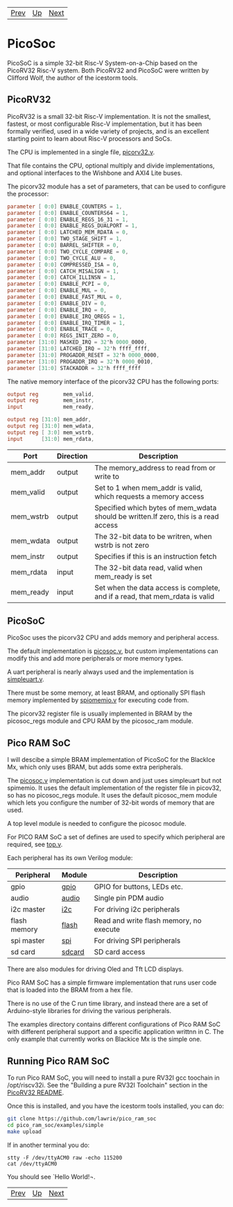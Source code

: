 |                        |                        |                        |
|------------------------|------------------------|------------------------|
|[Prev](../RetroComputing/RetroComputing.html)|[Up](..) |[Next](../Sensors/Sensors.html)|

# PicoSoc

PicoSoC is a simple 32-bit Risc-V  System-on-a-Chip based on the PicoRV32 Risc-V system. Both PicoRV32 and PicoSoC were written by Clifford Wolf, the author of the icestorm tools.

## PicoRV32

PicoRV32 is a small 32-bit Risc-V implementation. It is not the smallest, fastest, or most configurable Risc-V implementation, but it has been formally verified, used in a wide variety of projects,  and is an excellent starting point to learn about Risc-V processors and SoCs.

The CPU is implemented in a single file, [picorv32.v](https://github.com/cliffordwolf/picorv32/blob/master/picorv32.v).

That file contains the CPU, optional multiply and divide implementations, and optional interfaces to the Wishbone and AXI4 Lite buses.

The picorv32 module has a set of parameters, that can be used to configure the processor:

```verilog
parameter [ 0:0] ENABLE_COUNTERS = 1,
parameter [ 0:0] ENABLE_COUNTERS64 = 1,
parameter [ 0:0] ENABLE_REGS_16_31 = 1,
parameter [ 0:0] ENABLE_REGS_DUALPORT = 1,
parameter [ 0:0] LATCHED_MEM_RDATA = 0,
parameter [ 0:0] TWO_STAGE_SHIFT = 1,
parameter [ 0:0] BARREL_SHIFTER = 0,
parameter [ 0:0] TWO_CYCLE_COMPARE = 0,
parameter [ 0:0] TWO_CYCLE_ALU = 0,
parameter [ 0:0] COMPRESSED_ISA = 0,
parameter [ 0:0] CATCH_MISALIGN = 1,
parameter [ 0:0] CATCH_ILLINSN = 1,
parameter [ 0:0] ENABLE_PCPI = 0,
parameter [ 0:0] ENABLE_MUL = 0,
parameter [ 0:0] ENABLE_FAST_MUL = 0,
parameter [ 0:0] ENABLE_DIV = 0,
parameter [ 0:0] ENABLE_IRQ = 0,
parameter [ 0:0] ENABLE_IRQ_QREGS = 1,
parameter [ 0:0] ENABLE_IRQ_TIMER = 1,
parameter [ 0:0] ENABLE_TRACE = 0,
parameter [ 0:0] REGS_INIT_ZERO = 0,
parameter [31:0] MASKED_IRQ = 32'h 0000_0000,
parameter [31:0] LATCHED_IRQ = 32'h ffff_ffff,
parameter [31:0] PROGADDR_RESET = 32'h 0000_0000,
parameter [31:0] PROGADDR_IRQ = 32'h 0000_0010,
parameter [31:0] STACKADDR = 32'h ffff_ffff
```
  
The native memory interface of the picorv32 CPU has the following ports:
  
```verilog
output reg        mem_valid,
output reg        mem_instr,
input             mem_ready,

output reg [31:0] mem_addr,
output reg [31:0] mem_wdata,
output reg [ 3:0] mem_wstrb,
input      [31:0] mem_rdata,
```
  
| Port | Direction | Description |
|------|-----------|------------ |
|mem_addr|output| The memory_address to read from or write to|
|mem_valid|output| Set to 1 when mem_addr is valid, which requests a memory access|
|mem_wstrb|output| Specified which bytes of mem_wdata should be written.If zero, this is a read access|
|mem_wdata|output| The 32-bit data to be writren, when wstrb is not zero|
|mem_instr|output| Specifies if this is an instruction fetch|
|mem_rdata|input| The 32-bit data read, valid when mem_ready is set|
|mem_ready|input| Set when the data access is complete, and if a read, that mem_rdata is valid|
  
## PicoSoC

PicoSoc uses the picorv32 CPU and adds memory and peripheral access.

The default implementation is [picosoc.v](https://github.com/cliffordwolf/picorv32/blob/master/picosoc/picosoc.v), but custom implementations can modify this and add more peripherals or more memory types.

A uart peripheral is nearly always used and the implementation is [simpleuart.v](https://github.com/cliffordwolf/picorv32/blob/master/picosoc/simpleuart.v).

There must be some memory, at least BRAM, and optionally SPI flash memory implemented by [spiomemio.v](https://github.com/cliffordwolf/picorv32/blob/master/picosoc/spimemio.v) for executing code from.

The picorv32 register file is usually implemented in BRAM by the picosoc_regs module and CPU RAM by the picosoc_ram module.

## Pico RAM SoC

I will descibe a simple BRAM implementation of PicoSoC for the BlackIce Mx, which only uses BRAM, but adds some extra peripherals.

The [picosoc.v](https://github.com/lawrie/pico_ram_soc/blob/master/hdl/picosoc/picosoc.v) implementation is cut down and just uses simpleuart but not spimemio. It uses the default implementation of the register file in picov32, so has no picosoc_regs module. It uses the default picosoc_mem module which lets you configure the number of 32-bit words of memory that are used.

A top level module is needed to configure the picosoc module.

For PICO RAM SoC a set of defines are used to specify which peripheral are required, see [top.v](https://github.com/lawrie/pico_ram_soc/blob/master/hdl/top.v).

Each peripheral has its own Verilog module:

| Peripheral | Module | Description |
|------------|--------|-------------|
|gpio|[gpio](https://github.com/lawrie/pico_ram_soc/blob/master/hdl/picosoc/gpio/gpio.v)| GPIO for buttons, LEDs etc.|
|audio|[audio](https://github.com/lawrie/pico_ram_soc/blob/master/hdl/picosoc/audio/audio.v) | Single pin PDM audio|
|i2c master|[i2c](https://github.com/lawrie/pico_ram_soc/blob/master/hdl/picosoc/i2c/i2c.v) | For driving i2c peripherals|
|flash memory|[flash](https://github.com/lawrie/pico_ram_soc/blob/master/hdl/picosoc/flash_write/flash_write.v)| Read and write flash memory, no execute|
|spi master|[spi](https://github.com/lawrie/pico_ram_soc/blob/master/hdl/picosoc/spi_master/spi_master.v) | For driving SPI peripherals |
|sd card|[sdcard](https://github.com/lawrie/pico_ram_soc/blob/master/hdl/picosoc/sdcard/sdcard.v) | SD card access||

There are also modules for driving Oled and Tft LCD displays.

Pico RAM SoC has a simple firmware implementation that runs user code that is loaded into the BRAM from a hex file.

There is no use of the C run time library, and instead there are a set of Arduino-style libraries for driving the various peripherals.

The examples directory contains different configurations of Pico RAM SoC with different peripheral support and a specific application writtnn in C. The only example that currently works on Blackice Mx is the simple one.


## Running Pico RAM SoC

To run Pico RAM SoC, you will need to install a pure RV32I gcc toochain in /opt/riscv32i. See the "Building a pure RV32I Toolchain" section in the [PicoRV32 README](https://github.com/cliffordwolf/picorv32).

Once this is installed, and you have the icestorm tools installed, you can do:

```sh
git clone https://github.com/lawrie/pico_ram_soc
cd pico_ram_soc/examples/simple
make upload
```

If in another terminal you do:

```
stty -F /dev/ttyACM0 raw -echo 115200
cat /dev/ttyACM0
```

You should see `Hello World!¬.

|                        |                        |                        |
|------------------------|------------------------|------------------------|
|[Prev](../RetroComputing/RetroComputing.html)|[Up](..) |[Next](../Sensors/Sensors.html)|

